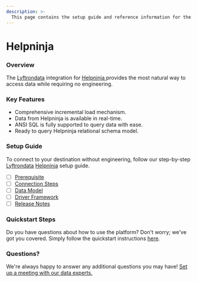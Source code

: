 ```yaml
---
description: >-
  This page contains the setup guide and reference information for the Helpninja source connector.
---
```


# Helpninja

### Overview

The [Lyftrondata](https://www.lyftrondata.com/) integration for [Helpninja](https://www.lyftrondata.com/integration/helpninja/)[ ](https://www.lyftrondata.com/integration/helpninja/)provides the most natural way to access data while requiring no engineering.

### Key Features

* Comprehensive incremental load mechanism.
* Data from Helpninja is available in real-time.&#x20;
* ANSI SQL is fully supported to query data with ease.
* Ready to query Helpninja relational schema model.

### Setup Guide

To connect to your destination without engineering, follow our step-by-step [Lyftrondata](https://www.lyftrondata.com/)  [Helpninja](https://www.lyftrondata.com/integration/helpninja/) setup guide.

* [ ] [Prerequisite](../../business-analytics/helpninja/prerequisite.md)
* [ ] [Connection Steps](../../business-analytics/helpninja/connection-steps.md)
* [ ] [Data Model](../../business-analytics/helpninja/data-model/)
* [ ] [Driver Framework](../../business-analytics/helpninja/driver-framework/)
* [ ] [Release Notes](../../business-analytics/helpninja/release-notes.md)

### Quickstart Steps

Do you have questions about how to use the platform? Don't worry; we've got you covered. Simply follow the quickstart instructions [here](../../../quickstart-steps.md).

### Questions? <a href="#questions" id="questions"></a>

We're always happy to answer any additional questions you may have! [Set up a meeting with our data experts.](https://www.lyftrondata.com/book-a-meeting/)

